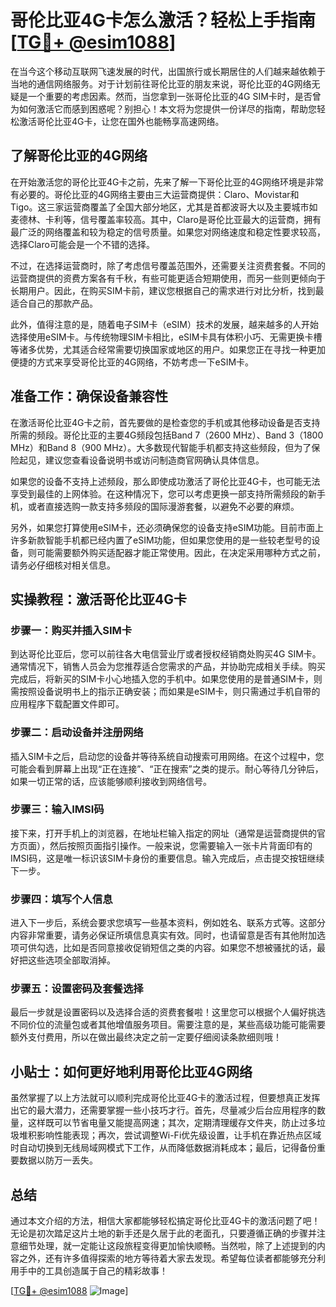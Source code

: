 # 哥伦比亚4G卡怎么激活？轻松上手指南[[TG💪+ @esim1088](https://t.me/s/esim1088)]

在当今这个移动互联网飞速发展的时代，出国旅行或长期居住的人们越来越依赖于当地的通信网络服务。对于计划前往哥伦比亚的朋友来说，哥伦比亚的4G网络无疑是一个重要的考虑因素。然而，当您拿到一张哥伦比亚的4G SIM卡时，是否曾为如何激活它而感到困惑呢？别担心！本文将为您提供一份详尽的指南，帮助您轻松激活哥伦比亚4G卡，让您在国外也能畅享高速网络。

## 了解哥伦比亚的4G网络

在开始激活您的哥伦比亚4G卡之前，先来了解一下哥伦比亚的4G网络环境是非常有必要的。哥伦比亚的4G网络主要由三大运营商提供：Claro、Movistar和Tigo。这三家运营商覆盖了全国大部分地区，尤其是首都波哥大以及主要城市如麦德林、卡利等，信号覆盖率较高。其中，Claro是哥伦比亚最大的运营商，拥有最广泛的网络覆盖和较为稳定的信号质量。如果您对网络速度和稳定性要求较高，选择Claro可能会是一个不错的选择。

不过，在选择运营商时，除了考虑信号覆盖范围外，还需要关注资费套餐。不同的运营商提供的资费方案各有千秋，有些可能更适合短期使用，而另一些则更倾向于长期用户。因此，在购买SIM卡前，建议您根据自己的需求进行对比分析，找到最适合自己的那款产品。

此外，值得注意的是，随着电子SIM卡（eSIM）技术的发展，越来越多的人开始选择使用eSIM卡。与传统物理SIM卡相比，eSIM卡具有体积小巧、无需更换卡槽等诸多优势，尤其适合经常需要切换国家或地区的用户。如果您正在寻找一种更加便捷的方式来享受哥伦比亚的4G网络，不妨考虑一下eSIM卡。

## 准备工作：确保设备兼容性

在激活哥伦比亚4G卡之前，首先要做的是检查您的手机或其他移动设备是否支持所需的频段。哥伦比亚的主要4G频段包括Band 7（2600 MHz）、Band 3（1800 MHz）和Band 8（900 MHz）。大多数现代智能手机都支持这些频段，但为了保险起见，建议您查看设备说明书或访问制造商官网确认具体信息。

如果您的设备不支持上述频段，那么即使成功激活了哥伦比亚4G卡，也可能无法享受到最佳的上网体验。在这种情况下，您可以考虑更换一部支持所需频段的新手机，或者直接选购一款支持多频段的国际漫游套餐，以避免不必要的麻烦。

另外，如果您打算使用eSIM卡，还必须确保您的设备支持eSIM功能。目前市面上许多新款智能手机都已经内置了eSIM功能，但如果您使用的是一些较老型号的设备，则可能需要额外购买适配器才能正常使用。因此，在决定采用哪种方式之前，请务必仔细核对相关信息。

## 实操教程：激活哥伦比亚4G卡

### 步骤一：购买并插入SIM卡

到达哥伦比亚后，您可以前往各大电信营业厅或者授权经销商处购买4G SIM卡。通常情况下，销售人员会为您推荐适合您需求的产品，并协助完成相关手续。购买完成后，将新买的SIM卡小心地插入您的手机中。如果您使用的是普通SIM卡，则需按照设备说明书上的指示正确安装；而如果是eSIM卡，则只需通过手机自带的应用程序下载配置文件即可。

### 步骤二：启动设备并注册网络

插入SIM卡之后，启动您的设备并等待系统自动搜索可用网络。在这个过程中，您可能会看到屏幕上出现“正在连接”、“正在搜索”之类的提示。耐心等待几分钟后，如果一切正常的话，应该能够顺利接收到网络信号。

### 步骤三：输入IMSI码

接下来，打开手机上的浏览器，在地址栏输入指定的网址（通常是运营商提供的官方页面），然后按照页面指引操作。一般来说，您需要输入一张卡片背面印有的IMSI码，这是唯一标识该SIM卡身份的重要信息。输入完成后，点击提交按钮继续下一步。

### 步骤四：填写个人信息

进入下一步后，系统会要求您填写一些基本资料，例如姓名、联系方式等。这部分内容非常重要，请务必保证所填信息真实有效。同时，也请留意是否有其他附加选项可供勾选，比如是否同意接收促销短信之类的内容。如果您不想被骚扰的话，最好把这些选项全部取消掉。

### 步骤五：设置密码及套餐选择

最后一步就是设置密码以及选择合适的资费套餐啦！这里您可以根据个人偏好挑选不同价位的流量包或者其他增值服务项目。需要注意的是，某些高级功能可能需要额外支付费用，所以在做出最终决定之前一定要仔细阅读条款细则哦！

## 小贴士：如何更好地利用哥伦比亚4G网络

虽然掌握了以上方法就可以顺利完成哥伦比亚4G卡的激活过程，但要想真正发挥出它的最大潜力，还需要掌握一些小技巧才行。首先，尽量减少后台应用程序的数量，这样既可以节省电量又能提高网速；其次，定期清理缓存文件夹，防止过多垃圾堆积影响性能表现；再次，尝试调整Wi-Fi优先级设置，让手机在靠近热点区域时自动切换到无线局域网模式下工作，从而降低数据消耗成本；最后，记得备份重要数据以防万一丢失。

## 总结

通过本文介绍的方法，相信大家都能够轻松搞定哥伦比亚4G卡的激活问题了吧！无论是初次踏足这片土地的新手还是久居于此的老面孔，只要遵循正确的步骤并注意细节处理，就一定能让这段旅程变得更加愉快顺畅。当然啦，除了上述提到的内容之外，还有许多值得探索的地方等待着大家去发现。希望每位读者都能够充分利用手中的工具创造属于自己的精彩故事！

[[TG💪+ @esim1088](https://t.me/s/esim1088) ![Image](https://i.postimg.cc/4NQfJmqS/Snipaste-2025-05-13-00-14-12.png)]